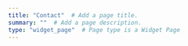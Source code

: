 ```yaml
---
title: "Contact"  # Add a page title.
summary: ""  # Add a page description.
type: "widget_page"  # Page type is a Widget Page
---
```


